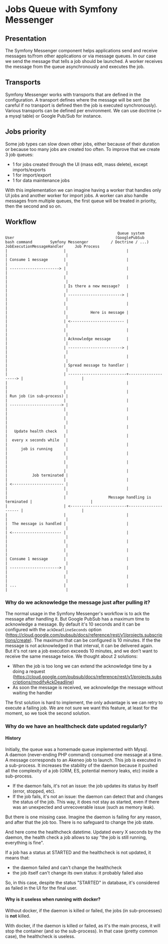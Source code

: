 # Jobs Queue with Symfony Messenger

## Presentation

The Symfony Messenger component helps applications send and receive messages to/from other applications or via message queues. In our case 
we send the message that tells a job should be launched. A worker receives the message from the queue asynchronously and
executes the job.  

## Transports

Symfony Messenger works with transports that are defined in the configuration. A transport defines where the message will be sent (be careful
if no transport is defined then the job is executed synchronously). Various transports can be defined per environment. We can use
doctrine (= a mysql table) or Google Pub/Sub for instance.

## Jobs priority

Some job types can slow down other jobs, either because of their duration or because too many jobs are created too often. To improve that
we create 3 job queues:
- 1 for jobs created through the UI (mass edit, mass delete), except imports/exports
- 1 for import/export
- 1 for data maintenance jobs

With this implementation we can imagine having a worker that handles only UI jobs and another worker for import jobs. A worker can
also handle messages from multiple queues, the first queue will be treated in priority, then the second and so on.

## Workflow

```text
                                                  Queue system
User                                             (GooglePubSub
bash command        Symfony Messenger          / Doctrine / ...)    JobExecutionMessageHandler     Job Process
|                         |                           |                      |                          |
| Consume 1 message       |                           |                      |                          |
| ----------------------> |                           |                      |                          |
|                         |                           |                      |                          |
|                         | Is there a new message?   |                      |                          |
|                         | ------------------------> |                      |                          |
|                         |                           |                      |                          |
|                         |           Here is message |                      |                          |
|                         | <------------------------ |                      |                          |
|                         |                           |                      |                          |
|                         | Acknowledge message       |                      |                          |
|                         | ------------------------> |                      |                          |
|                         |                           |                      |                          |
|                         | Spread message to handler |                      |                          |
|                         | --------------------------+--------------------> |                          |
|                         |                           |                      |                          |
|                         |                           |                      | Run job (in sub-process) |
|                         |                           |                      | -----------------------> |
|                         |                           |                      |                          |
|                         |                           |                      |                          |
|                         |                           |                      |   Update health check    |
|                         |                           |                      |  every x seconds while   |
|                         |                           |                      |      job is running      |
|                         |                           |                      |                          |
|                         |                           |                      |                          |
|                         |                           |                      |           Job terminated |
|                         |                           |                      | <----------------------- |
|                         |                           |                      |                          |
|                         |                   Message handling is terminated |                          |
|                         | <-------------------------+--------------------- |                          |
|                         |                           |                      |                          |
|  The message is handled |                           |                      |                          |
| <---------------------- |                           |                      |                          |
|                         |                           |                      |                          |
|                         |                           |                      |                          |
| Consume 1 message       |                           |                      |                          |
| ----------------------> |                           |                      |                          |
|                         |                           |                      |                          |
| ...                     |                           |                      |                          |
```

### Why do we acknowledge the message just after pulling it?

The normal usage in the Symfony Messenger's workflow is to ack the message after handling it.
But Google PubSub has a maximum time to acknowledge a message. By default it's 10 seconds and it can be configured
with the `ackDeadlineSeconds` option (https://cloud.google.com/pubsub/docs/reference/rest/v1/projects.subscriptions/create).
The maximum that can be configured is 10 minutes. If the the message is not acknowledged in that interval, it can be delivered again.  
But it's not rare a job execution exceeds 10 minutes, and we don't want to receive the same message twice. We thought about 2 solutions:
- When the job is too long we can extend the acknowledge time by a doing a request (https://cloud.google.com/pubsub/docs/reference/rest/v1/projects.subscriptions/modifyAckDeadline)
- As soon the message is received, we acknowledge the message without waiting the handler

The first solution is hard to implement, the only advantage is we can retry to execute a failing job. We are not sure we
want this feature, at least for the moment, so we took the second solution.

### Why do we have an healthcheck date updated regularly?

#### History

Initially, the queue was a homemade queue implemented with Mysql.  
A daemon (never-ending PHP command) consumed one message at a time. A message corresponds to an Akeneo job to launch. This job is executed in a sub-process. It increases the stability of the daemon because it pushed all the complexity of a job (ORM, ES, potential memory leaks, etc) inside a sub-process.

- If the daemon fails, it's not an issue: the job updates its status by itself (error, stopped, etc).
- If the job fails, it's not an issue: the daemon can detect that and changes the status of the job. This way, it does not stay as started, even if there was an unexpected and unrecoverable issue (such as memory leak).

But there is one missing case. Imagine the daemon is failing for any reason, and after that the job too. There is no safeguard to change the job state.

And here come the healthcheck datetime. Updated every X seconds by the daemon, the health check a job allows to say "the job is still running, everything is fine".

If a job has a status at STARTED and the healthcheck is not updated, it means that:
- the daemon failed and can't change the healthcheck
- the job itself can't change its own status: it probably failed also

So, in this case, despite the status "STARTED" in database, it's considered as failed in the UI for the final user.

#### Why is it useless when running with docker?

Without docker, if the daemon is killed or failed, the jobs (in sub-processes) is **not** killed.

With docker, if the daemon is killed or failed, as it's the main process, it will stop the container (and so the sub-process).
In that case (pretty common case), the healthcheck is useless.
